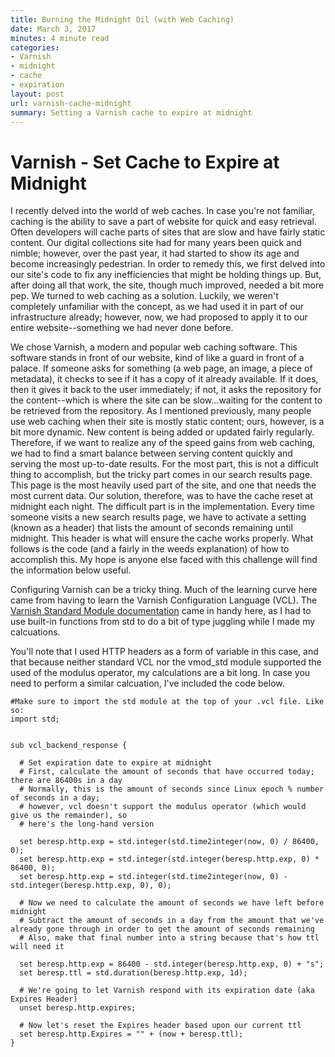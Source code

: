 ```yaml
---
title: Burning the Midnight Oil (with Web Caching)
date: March 3, 2017
minutes: 4 minute read
categories:
- Varnish
- midnight
- cache
- expiration
layout: post
url: varnish-cache-midnight
summary: Setting a Varnish cache to expire at midnight
---
```


# Varnish - Set Cache to Expire at Midnight


I recently delved into the world of web caches. In case you're not familiar, caching is the ability to save a part of website for quick and easy retrieval. Often developers will cache parts of sites that are slow and have fairly static content. Our digital collections site had for many years been quick and nimble; however, over the past year, it had started to show its age and become increasingly pedestrian. In order to remedy this, we first delved into our site's code to fix any inefficiencies that might be holding things up. But, after doing all that work, the site, though much improved, needed a bit more pep. We turned to web caching as a solution. Luckily, we weren't completely unfamiliar with the concept, as we had used it in part of our infrastructure already; however, now, we had proposed to apply it to our entire website--something we had never done before.

We chose Varnish, a modern and popular web caching software. This software stands in front of our website, kind of like a guard in front of a palace. If someone asks for something (a web page, an image, a piece of metadata), it checks to see if it has a copy of it already available. If it does, then it gives it back to the user immediately; if not, it asks the repository for the content--which is where the site can be slow...waiting for the content to be retrieved from the repository. As I mentioned previously, many people use web caching when their site is mostly static content; ours, however, is a bit more dynamic. New content is being added or updated fairly regularly. Therefore, if we want to realize any of the speed gains from web caching, we had to find a smart balance between serving content quickly and serving the most up-to-date results. For the most part, this is not a difficult thing to accomplish, but the tricky part comes in our search results page. This page is the most heavily used part of the site, and one that needs the most current data. Our solution, therefore, was to have the cache reset at midnight each night. The difficult part is in the implementation. Every time someone visits a new search results page, we have to activate a setting (known as a header) that lists the amount of seconds remaining until midnight. This header is what will ensure the cache works properly. What follows is the code (and a fairly in the weeds explanation) of how to accomplish this. My hope is anyone else faced with this challenge will find the information below useful.

Configuring Varnish can be a tricky thing. Much of the learning curve here came from having to learn the Varnish Configuration Language (VCL). The [Varnish Standard Module documentation](https://varnish-cache.org/docs/trunk/reference/vmod_std.generated.html) came in handy here, as I had to use built-in functions from std to do a bit of type juggling while I made my calcuations.

You'll note that I used HTTP headers as a form of variable in this case, and that because neither standard VCL nor the vmod_std module supported the used of the modulus operator, my calculations are a bit long. In case you need to perform a similar calcuation, I've included the code below.
```
#Make sure to import the std module at the top of your .vcl file. Like so:
import std;


sub vcl_backend_response {

  # Set expiration date to expire at midnight
  # First, calculate the amount of seconds that have occurred today; there are 86400s in a day
  # Normally, this is the amount of seconds since Linux epoch % number of seconds in a day;
  # however, vcl doesn't support the modulus operator (which would give us the remainder), so
  # here's the long-hand version

  set beresp.http.exp = std.integer(std.time2integer(now, 0) / 86400, 0);
  set beresp.http.exp = std.integer(std.integer(beresp.http.exp, 0) * 86400, 0);
  set beresp.http.exp = std.integer(std.time2integer(now, 0) - std.integer(beresp.http.exp, 0), 0);

  # Now we need to calculate the amount of seconds we have left before midnight
  # Subtract the amount of seconds in a day from the amount that we've already gone through in order to get the amount of seconds remaining
  # Also, make that final number into a string because that's how ttl will need it

  set beresp.http.exp = 86400 - std.integer(beresp.http.exp, 0) + "s";
  set beresp.ttl = std.duration(beresp.http.exp, 1d);

  # We're going to let Varnish respond with its expiration date (aka Expires Header)
  unset beresp.http.expires;

  # Now let's reset the Expires header based upon our current ttl
  set beresp.http.Expires = "" + (now + beresp.ttl);
}
```